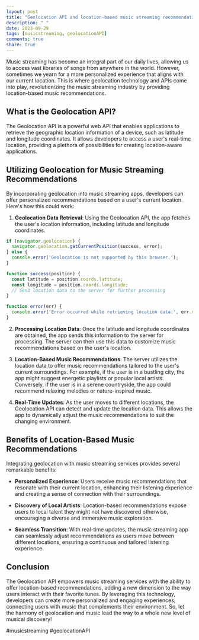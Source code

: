 ```yaml
---
layout: post
title: "Geolocation API and location-based music streaming recommendations"
description: " "
date: 2023-09-29
tags: [musicstreaming, geolocationAPI]
comments: true
share: true
---
```


Music streaming has become an integral part of our daily lives, allowing us to access vast libraries of songs from anywhere in the world. However, sometimes we yearn for a more personalized experience that aligns with our current location. This is where geolocation technology and APIs come into play, revolutionizing the music streaming industry by providing location-based music recommendations.

## What is the Geolocation API?

The Geolocation API is a powerful web API that enables applications to retrieve the geographic location information of a device, such as latitude and longitude coordinates. It allows developers to access a user's real-time location, providing a plethora of possibilities for creating location-aware applications.

## Utilizing Geolocation for Music Streaming Recommendations

By incorporating geolocation into music streaming apps, developers can offer personalized recommendations based on a user's current location. Here's how this could work:

1. **Geolocation Data Retrieval**: Using the Geolocation API, the app fetches the user's location information, including latitude and longitude coordinates.

```javascript
if (navigator.geolocation) {
  navigator.geolocation.getCurrentPosition(success, error);
} else {
  console.error('Geolocation is not supported by this browser.');
}

function success(position) {
  const latitude = position.coords.latitude;
  const longitude = position.coords.longitude;
  // Send location data to the server for further processing
}

function error(err) {
  console.error('Error occurred while retrieving location data:', err.message);
}
```

2. **Processing Location Data**: Once the latitude and longitude coordinates are obtained, the app sends this information to the server for processing. The server can then use this data to customize music recommendations based on the user's location.

3. **Location-Based Music Recommendations**: The server utilizes the location data to offer music recommendations tailored to the user's current surroundings. For example, if the user is in a bustling city, the app might suggest energetic playlists or popular local artists. Conversely, if the user is in a serene countryside, the app could recommend relaxing melodies or nature-inspired music.

4. **Real-Time Updates**: As the user moves to different locations, the Geolocation API can detect and update the location data. This allows the app to dynamically adjust the music recommendations to suit the changing environment.

## Benefits of Location-Based Music Recommendations

Integrating geolocation with music streaming services provides several remarkable benefits:

- **Personalized Experience**: Users receive music recommendations that resonate with their current location, enhancing their listening experience and creating a sense of connection with their surroundings.

- **Discovery of Local Artists**: Location-based recommendations expose users to local talent they might not have discovered otherwise, encouraging a diverse and immersive music exploration.

- **Seamless Transition**: With real-time updates, the music streaming app can seamlessly adjust recommendations as users move between different locations, ensuring a continuous and tailored listening experience.

## Conclusion

The Geolocation API empowers music streaming services with the ability to offer location-based recommendations, adding a new dimension to the way users interact with their favorite tunes. By leveraging this technology, developers can create more personalized and engaging experiences, connecting users with music that complements their environment. So, let the harmony of geolocation and music lead the way to a whole new level of musical discovery!

#musicstreaming #geolocationAPI